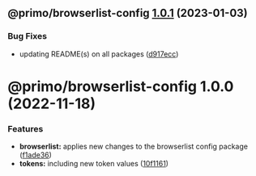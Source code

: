 ## @primo/browserlist-config [1.0.1](https://github.com/primo-design-system/primo/compare/@primo/browserlist-config@1.0.0...@primo/browserlist-config@1.0.1) (2023-01-03)


### Bug Fixes

* updating README(s) on all packages ([d917ecc](https://github.com/primo-design-system/primo/commit/d917ecc70242577a1f3bf1335ba9ee4b63a579c2))

# @primo/browserlist-config 1.0.0 (2022-11-18)


### Features

* **browserlist:** applies new changes to the browserlist config package ([f1ade36](https://github.com/primo-design-system/primo/commit/f1ade360bc07e9c3e65439e097544ceaa008f517))
* **tokens:** including new token values ([10f1161](https://github.com/primo-design-system/primo/commit/10f11615e87e00bcc691c18ccd04913c1bec8362))

